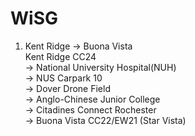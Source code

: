 # WiSG

1. Kent Ridge -> Buona Vista   
   Kent Ridge CC24   
   -> National University Hospital(NUH)  
   -> NUS Carpark 10  
   -> Dover Drone Field  
   -> Anglo-Chinese Junior College  
   -> Citadines Connect Rochester  
   -> Buona Vista CC22/EW21 (Star Vista)  

